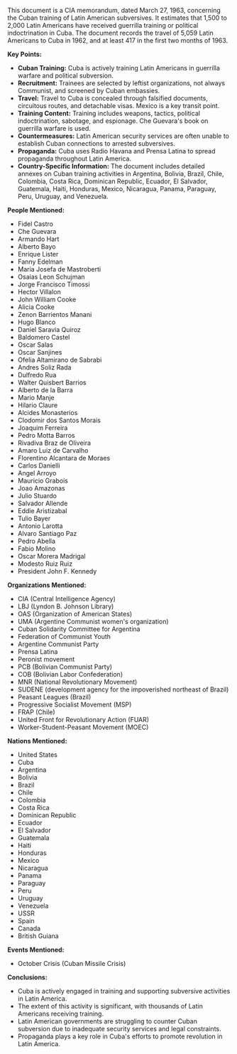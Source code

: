 This document is a CIA memorandum, dated March 27, 1963, concerning the Cuban training of Latin American subversives. It estimates that 1,500 to 2,000 Latin Americans have received guerrilla training or political indoctrination in Cuba. The document records the travel of 5,059 Latin Americans to Cuba in 1962, and at least 417 in the first two months of 1963.

**Key Points:**

*   **Cuban Training:** Cuba is actively training Latin Americans in guerrilla warfare and political subversion.
*   **Recruitment:** Trainees are selected by leftist organizations, not always Communist, and screened by Cuban embassies.
*   **Travel:** Travel to Cuba is concealed through falsified documents, circuitous routes, and detachable visas. Mexico is a key transit point.
*   **Training Content:** Training includes weapons, tactics, political indoctrination, sabotage, and espionage. Che Guevara's book on guerrilla warfare is used.
*   **Countermeasures:** Latin American security services are often unable to establish Cuban connections to arrested subversives.
*   **Propaganda:** Cuba uses Radio Havana and Prensa Latina to spread propaganda throughout Latin America.
*   **Country-Specific Information:** The document includes detailed annexes on Cuban training activities in Argentina, Bolivia, Brazil, Chile, Colombia, Costa Rica, Dominican Republic, Ecuador, El Salvador, Guatemala, Haiti, Honduras, Mexico, Nicaragua, Panama, Paraguay, Peru, Uruguay, and Venezuela.

**People Mentioned:**

*   Fidel Castro
*   Che Guevara
*   Armando Hart
*   Alberto Bayo
*   Enrique Lister
*   Fanny Edelman
*   Maria Josefa de Mastroberti
*   Osaias Leon Schujman
*   Jorge Francisco Timossi
*   Hector Villalon
*   John William Cooke
*   Alicia Cooke
*   Zenon Barrientos Manani
*   Hugo Blanco
*   Daniel Saravia Quiroz
*   Baldomero Castel
*   Oscar Salas
*   Oscar Sanjines
*   Ofelia Altamirano de Sabrabi
*   Andres Soliz Rada
*   Dulfredo Rua
*   Walter Quisbert Barrios
*   Alberto de la Barra
*   Mario Manje
*   Hilario Claure
*   Alcides Monasterios
*   Clodomir dos Santos Morais
*   Joaquim Ferreira
*   Pedro Motta Barros
*   Rivadiva Braz de Oliveira
*   Amaro Luiz de Carvalho
*   Florentino Alcantara de Moraes
*   Carlos Danielli
*   Angel Arroyo
*   Mauricio Grabois
*   Joao Amazonas
*   Julio Stuardo
*   Salvador Allende
*   Eddie Aristizabal
*   Tulio Bayer
*   Antonio Larotta
*   Alvaro Santiago Paz
*   Pedro Abella
*   Fabio Molino
*   Oscar Morera Madrigal
*   Modesto Ruiz Ruiz
*   President John F. Kennedy

**Organizations Mentioned:**

*   CIA (Central Intelligence Agency)
*   LBJ (Lyndon B. Johnson Library)
*   OAS (Organization of American States)
*   UMA (Argentine Communist women's organization)
*   Cuban Solidarity Committee for Argentina
*   Federation of Communist Youth
*   Argentine Communist Party
*   Prensa Latina
*   Peronist movement
*   PCB (Bolivian Communist Party)
*   COB (Bolivian Labor Confederation)
*   MNR (National Revolutionary Movement)
*   SUDENE (development agency for the impoverished northeast of Brazil)
*   Peasant Leagues (Brazil)
*   Progressive Socialist Movement (MSP)
*   FRAP (Chile)
*   United Front for Revolutionary Action (FUAR)
*   Worker-Student-Peasant Movement (MOEC)

**Nations Mentioned:**

*   United States
*   Cuba
*   Argentina
*   Bolivia
*   Brazil
*   Chile
*   Colombia
*   Costa Rica
*   Dominican Republic
*   Ecuador
*   El Salvador
*   Guatemala
*   Haiti
*   Honduras
*   Mexico
*   Nicaragua
*   Panama
*   Paraguay
*   Peru
*   Uruguay
*   Venezuela
*   USSR
*   Spain
*   Canada
*   British Guiana

**Events Mentioned:**

*   October Crisis (Cuban Missile Crisis)

**Conclusions:**

*   Cuba is actively engaged in training and supporting subversive activities in Latin America.
*   The extent of this activity is significant, with thousands of Latin Americans receiving training.
*   Latin American governments are struggling to counter Cuban subversion due to inadequate security services and legal constraints.
*   Propaganda plays a key role in Cuba's efforts to promote revolution in Latin America.
